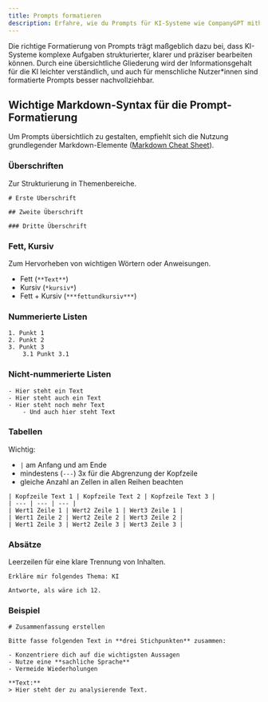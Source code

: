 ```yaml
---
title: Prompts formatieren
description: Erfahre, wie du Prompts für KI-Systeme wie CompanyGPT mithilfe von Markdown präzise formatierst. Optimiere deine Kommunikation durch Überschriften, Listen, Tabellen und Absätze für strukturierte und klare Anweisungen.
---
```


Die richtige Formatierung von Prompts trägt maßgeblich dazu bei, dass KI-Systeme komplexe Aufgaben strukturierter, klarer und präziser bearbeiten können. Durch eine übersichtliche Gliederung wird der Informationsgehalt für die KI leichter verständlich, und auch für menschliche Nutzer*innen sind formatierte Prompts besser nachvollziehbar.

## Wichtige Markdown-Syntax für die Prompt-Formatierung

Um Prompts übersichtlich zu gestalten, empfiehlt sich die Nutzung grundlegender Markdown-Elemente ([Markdown Cheat Sheet](https://www.markdownguide.org/cheat-sheet/)).

### Überschriften

Zur Strukturierung in Themenbereiche.
```
# Erste Überschrift

## Zweite Überschrift

### Dritte Überschrift
```

### Fett, Kursiv

Zum Hervorheben von wichtigen Wörtern oder Anweisungen.
- Fett (`**Text**`)
- Kursiv (`*kursiv*`)
- Fett + Kursiv (`***fettundkursiv***`)

### Nummerierte Listen

```
1. Punkt 1
2. Punkt 2
3. Punkt 3
    3.1 Punkt 3.1
```

### Nicht-nummerierte Listen

```
- Hier steht ein Text
- Hier steht auch ein Text
- Hier steht noch mehr Text
    - Und auch hier steht Text
```

### Tabellen

Wichtig:
- `|` am Anfang und am Ende
- mindestens (`---`) 3x für die Abgrenzung der Kopfzeile
- gleiche Anzahl an Zellen in allen Reihen beachten

```
| Kopfzeile Text 1 | Kopfzeile Text 2 | Kopfzeile Text 3 |
| --- | --- | --- |
| Wert1 Zeile 1 | Wert2 Zeile 1 | Wert3 Zeile 1 |
| Wert1 Zeile 2 | Wert2 Zeile 2 | Wert3 Zeile 2 |
| Wert1 Zeile 3 | Wert2 Zeile 3 | Wert3 Zeile 3 |
```

### Absätze

Leerzeilen für eine klare Trennung von Inhalten.

```
Erkläre mir folgendes Thema: KI

Antworte, als wäre ich 12.
```

### Beispiel
```
# Zusammenfassung erstellen

Bitte fasse folgenden Text in **drei Stichpunkten** zusammen:

- Konzentriere dich auf die wichtigsten Aussagen
- Nutze eine **sachliche Sprache**
- Vermeide Wiederholungen

**Text:**
> Hier steht der zu analysierende Text.